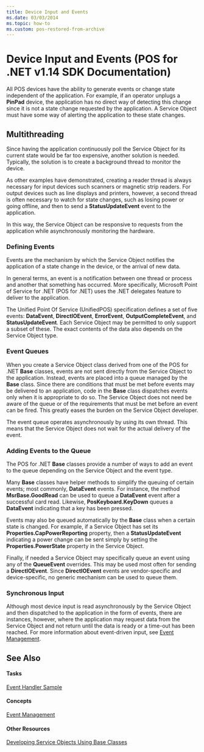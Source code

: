 ```yaml
---
title: Device Input and Events
ms.date: 03/03/2014
ms.topic: how-to
ms.custom: pos-restored-from-archive
---
```


# Device Input and Events (POS for .NET v1.14 SDK Documentation)

All POS devices have the ability to generate events or change state independent of the application. For example, if an operator unplugs a **PinPad** device, the application has no direct way of detecting this change since it is not a state change requested by the application. A Service Object must have some way of alerting the application to these state changes.

## Multithreading

Since having the application continuously poll the Service Object for its current state would be far too expensive, another solution is needed. Typically, the solution is to create a background thread to monitor the device.

As other examples have demonstrated, creating a reader thread is always necessary for input devices such scanners or magnetic strip readers. For output devices such as line displays and printers, however, a second thread is often necessary to watch for state changes, such as losing power or going offline, and then to send a **StatusUpdateEvent** event to the application.

In this way, the Service Object can be responsive to requests from the application while asynchronously monitoring the hardware.

### Defining Events

Events are the mechanism by which the Service Object notifies the application of a state change in the device, or the arrival of new data.

In general terms, an event is a notification between one thread or process and another that something has occurred. More specifically, Microsoft Point of Service for .NET (POS for .NET) uses the .NET delegates feature to deliver to the application.

The Unified Point Of Service (UnifiedPOS) specification defines a set of five events: **DataEvent**, **DirectIOEvent**, **ErrorEvent**, **OutputCompleteEvent**, and **StatusUpdateEvent**. Each Service Object may be permitted to only support a subset of these. The exact contents of the data also depends on the Service Object type.

### Event Queues

When you create a Service Object class derived from one of the POS for .NET **Base** classes, events are not sent directly from the Service Object to the application. Instead, events are placed into a queue managed by the **Base** class. Since there are conditions that must be met before events may be delivered to an application, code in the **Base** class dispatches events only when it is appropriate to do so. The Service Object does not need be aware of the queue or of the requirements that must be met before an event can be fired. This greatly eases the burden on the Service Object developer.

The event queue operates asynchronously by using its own thread. This means that the Service Object does not wait for the actual delivery of the event.

### Adding Events to the Queue

The POS for .NET **Base** classes provide a number of ways to add an event to the queue depending on the Service Object and the event type.

Many **Base** classes have helper methods to simplify the queuing of certain events; most commonly, **DataEvent** events. For instance, the method **MsrBase.GoodRead** can be used to queue a **DataEvent** event after a successful card read. Likewise, **PosKeyboard.KeyDown** queues a **DataEvent** indicating that a key has been pressed.

Events may also be queued automatically by the **Base** class when a certain state is changed. For example, if a Service Object has set its **Properties.CapPowerReporting** property, then a **StatusUpdateEvent** indicating a power change can be sent simply by setting the **Properties.PowerState** property in the Service Object.

Finally, if needed a Service Object may specifically queue an event using any of the **QueueEvent** overrides. This may be used most often for sending a **DirectIOEvent**. Since **DirectIOEvent** events are vendor-specific and device-specific, no generic mechanism can be used to queue them.

### Synchronous Input

Although most device input is read asynchronously by the Service Object and then dispatched to the application in the form of events, there are instances, however, where the application may request data from the Service Object and not return until the data is ready or a time-out has been reached. For more information about event-driven input, see [Event Management](event-management.md).

## See Also

#### Tasks

[Event Handler Sample](event-handler-sample.md)

#### Concepts

[Event Management](event-management.md)

#### Other Resources

[Developing Service Objects Using Base Classes](developing-service-objects-using-base-classes.md)
